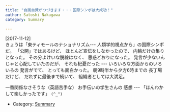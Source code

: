 ```yaml
---
title: "自画自賛がつづきます・・・国際シンポは大成功！"
author: Satoshi Nakagawa
category: Summary

---
```


[2017-11-12]  
 きょうは「東ティモールのナショナリズム---
人類学的視点から」の国際シンポだ。
「公開」ではあるけど、
ほとんど宣伝をしなかったので、
内輪だけの集りとなった。
その分よけいな脱線はなく、
思惑どおりになった。
発言が少ないんじゃと心配していたのだが、
それも杞憂だった ---
いろいろな方面からのいろいろの
発言がでて、
とっても面白かった。
朝9時半から夕方6時までの
長丁場だけど、
だれずに最後まで続いて、
組織者としては大満足。

 一番関係なさそうな（英語苦手な）
お手伝いの学生さんの
感想 --- 「ほんわかして楽しかったです」
`(^_^)`

- Category: [Summary](/categories.html#Summary)

